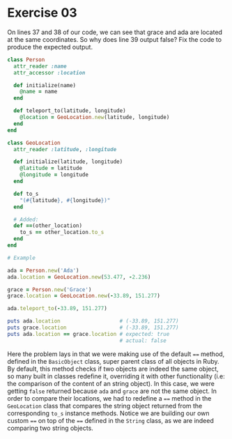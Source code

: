 # Exercise 03

On lines 37 and 38 of our code, we can see that grace and ada are located at the same coordinates. So why does line 39 output false? Fix the code to produce the expected output.

```ruby
class Person
  attr_reader :name
  attr_accessor :location

  def initialize(name)
    @name = name
  end

  def teleport_to(latitude, longitude)
    @location = GeoLocation.new(latitude, longitude)
  end
end

class GeoLocation
  attr_reader :latitude, :longitude

  def initialize(latitude, longitude)
    @latitude = latitude
    @longitude = longitude
  end

  def to_s
    "(#{latitude}, #{longitude})"
  end

  # Added:
  def ==(other_location)
    to_s == other_location.to_s
  end
end

# Example

ada = Person.new('Ada')
ada.location = GeoLocation.new(53.477, -2.236)

grace = Person.new('Grace')
grace.location = GeoLocation.new(-33.89, 151.277)

ada.teleport_to(-33.89, 151.277)

puts ada.location                   # (-33.89, 151.277)
puts grace.location                 # (-33.89, 151.277)
puts ada.location == grace.location # expected: true
                                    # actual: false
```

Here the problem lays in that we were making use of the default `==` method, defined in the `BasicObject` class, super parent class of all objects in Ruby. By default, this method checks if two objects are indeed the same object, so many built in classes redefine it, overriding it with other functionality (i.e: the comparison of the content of an string object). In this case, we were getting `false` returned because `ada` and `grace` are not the same object. In order to compare their locations, we had to redefine a `==` method in the `GeoLocation` class that compares the string object returned from the corresponding `to_s` instance methods. Notice we are building our own custom `==` on top of the `==` defined in the `String` class, as we are indeed comparing two string objects.